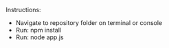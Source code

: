 Instructions:

* Navigate to repository folder on terminal or console
* Run: npm install
* Run: node app.js
